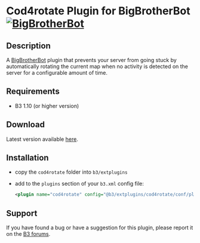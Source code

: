 Cod4rotate Plugin for BigBrotherBot [![BigBrotherBot](http://i.imgur.com/7sljo4G.png)][B3]
=================================

Description
-----------

A [BigBrotherBot][B3] plugin that prevents your server from going stuck by automatically rotating the current map when 
no activity is detected on the server for a configurable amount of time.

Requirements
------------

* B3 1.10 (or higher version)

Download
--------

Latest version available [here](https://github.com/danielepantaleone/b3-plugin-cod4rotate/archive/master.zip).

Installation
------------

* copy the `cod4rotate` folder into `b3/extplugins`
* add to the `plugins` section of your `b3.xml` config file:

  ```xml
  <plugin name="cod4rotate" config="@b3/extplugins/cod4rotate/conf/plugin_cod4rotate.ini" />
  ```

Support
-------

If you have found a bug or have a suggestion for this plugin, please report it on the [B3 forums][Support].

[B3]: http://www.bigbrotherbot.net/ "BigBrotherBot (B3)"
[Support]: http://forum.bigbrotherbot.net/general-discussion/map_rotation-plugin-7189 "Support topic on the B3 forums"